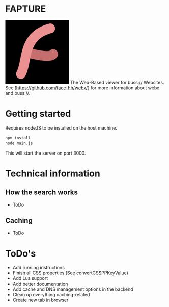 # FAPTURE
![Fapture Logo](/res/fapture-logo-small.png)
The Web-Based viewer for buss:// Websites. See [https://github.com/face-hh/webx/] for more information about webx and buss://.

# Getting started
Requires nodeJS to be installed on the host machine.
```sh
npm install
node main.js
```

This will start the server on port 3000.

# Technical information
## How the search works
- ToDo

## Caching
- ToDo

# ToDo's
- Add running instructions
- Finish all CSS properties (See convertCSSPPKeyValue)
- Add Lua support
- Add better documentation
- Add cache and DNS management options in the backend
- Clean up everything caching-related
- Create new tab in browser